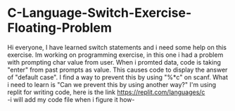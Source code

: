 # C-Language-Switch-Exercise-Floating-Problem
Hi everyone, I have learned switch statements and i need some help on this exercise.
Im working on programming exercise, in this one i had a problem with prompting char value from user.
When i promted data, code is taking "enter" from past prompts as value. This causes code to display the answer of "default case".
I find a way to prevent this by using "%*c" on scanf.
What i need to learn is "Can we prevent this by using another way?"
I'm using replit for writing code, here is the link https://replit.com/languages/c  
-i will add my code file when i figure it how-
